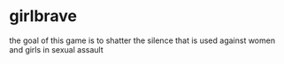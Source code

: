 # girlbrave
the goal of this game is to shatter the silence that is used against women and girls in sexual assault 
